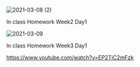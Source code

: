 ### 
![2021-03-08 (2)](https://user-images.githubusercontent.com/75411735/110271960-635e0100-800c-11eb-89af-cc4b9b7314b1.png)

In class Homework Week2 Day1

![2021-03-09](https://user-images.githubusercontent.com/75411735/110407286-f2c7ea80-80c6-11eb-97f4-f800eaf1250c.png)




In class Homework Week3 Day1

https://www.youtube.com/watch?v=EP2TiC2mFzk

<!--
**amilily0710/amilily0710** is a ✨ _special_ ✨ repository because its `README.md` (this file) appears on your GitHub profile.

Here are some ideas to get you started:

- 🔭 I’m currently working on ...
- 🌱 I’m currently learning ...
- 👯 I’m looking to collaborate on ...
- 🤔 I’m looking for help with ...
- 💬 Ask me about ...
- 📫 How to reach me: ...
- 😄 Pronouns: ...
- ⚡ Fun fact: ...
-->
